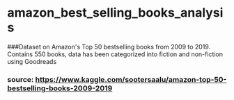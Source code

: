# amazon_best_selling_books_analysis
###Dataset on Amazon's Top 50 bestselling books from 2009 to 2019. Contains 550 books, data has been categorized into fiction and non-fiction using Goodreads
### source: https://www.kaggle.com/sootersaalu/amazon-top-50-bestselling-books-2009-2019
